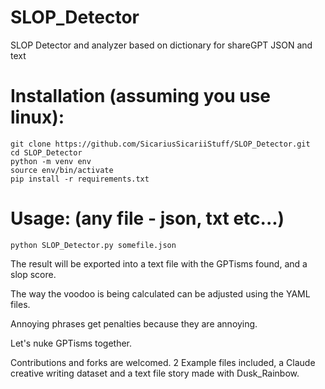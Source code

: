 # SLOP_Detector
SLOP Detector and analyzer based on dictionary for shareGPT JSON and text

# Installation (assuming you use linux):

```shell
git clone https://github.com/SicariusSicariiStuff/SLOP_Detector.git
cd SLOP_Detector
python -m venv env
source env/bin/activate
pip install -r requirements.txt 
```

# Usage: (any file - json, txt etc...)

```shell
python SLOP_Detector.py somefile.json
```

The result will be exported into a text file with the GPTisms found, and a slop score.

  The way the voodoo is being calculated can be adjusted using the YAML files.

  Annoying phrases get penalties because they are annoying.

  Let's nuke GPTisms together.

  Contributions and forks are welcomed.
  2 Example files included, a Claude creative writing dataset and a text file story made with Dusk_Rainbow.
